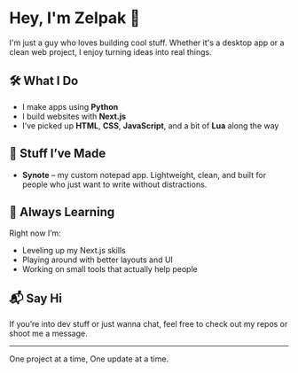 # Hey, I'm Zelpak 👋

I'm just a guy who loves building cool stuff. Whether it's a desktop app or a clean web project, I enjoy turning ideas into real things.

## 🛠 What I Do

- I make apps using **Python**
- I build websites with **Next.js**
- I’ve picked up **HTML**, **CSS**, **JavaScript**, and a bit of **Lua** along the way

## 🧪 Stuff I’ve Made

- **Synote** – my custom notepad app. Lightweight, clean, and built for people who just want to write without distractions.

## 🚧 Always Learning

Right now I’m:
- Leveling up my Next.js skills
- Playing around with better layouts and UI
- Working on small tools that actually help people

## 📬 Say Hi

If you’re into dev stuff or just wanna chat, feel free to check out my repos or shoot me a message.

---

One project at a time, One update at a time.
